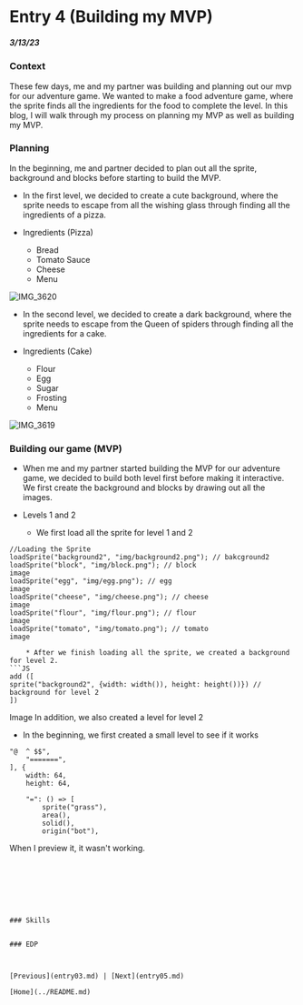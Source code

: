 # Entry 4 (Building my MVP)
##### 3/13/23

### Context
These few days, me and my partner was building and planning out our mvp for our adventure game. We wanted to make a food adventure game, where the sprite finds all the ingredients for the food to complete the level. In this blog, I will walk through my process on planning my MVP as well as building my MVP.

### Planning 
In the beginning, me and partner decided to plan out all the sprite, background and blocks before starting to build the MVP. 
* In the first level, we decided to create a cute background, where the sprite needs to escape from all the wishing glass through finding all the ingredients of a pizza. 

* Ingredients (Pizza)
    * Bread
    * Tomato Sauce 
    * Cheese
    * Menu 

![IMG_3620](https://user-images.githubusercontent.com/91750609/226145474-27511365-5e5f-4d21-86a9-1c9263eadb9f.jpg)


* In the second level, we decided to create a dark background, where the sprite needs to escape from the Queen of spiders through finding all the ingredients for a cake. 

* Ingredients (Cake)
    * Flour 
    * Egg
    * Sugar 
    * Frosting 
    * Menu

![IMG_3619](https://user-images.githubusercontent.com/91750609/226145479-87817f75-103b-4125-a501-ccfff63c2fd3.jpg)

### Building our game (MVP)

* When me and my partner started building the MVP for our adventure game, we decided to build both level first before making it interactive. We first create the background and blocks by drawing out all the images. 

* Levels 1 and 2 
    * We first load all the sprite for level 1 and 2 
```JS
//Loading the Sprite
loadSprite("background2", "img/background2.png"); // bakcground2
loadSprite("block", "img/block.png"); // block
image
loadSprite("egg", "img/egg.png"); // egg
image
loadSprite("cheese", "img/cheese.png"); // cheese
image
loadSprite("flour", "img/flour.png"); // flour
image 
loadSprite("tomato", "img/tomato.png"); // tomato
image

    * After we finish loading all the sprite, we created a background for level 2.
```JS
add ([
sprite("background2", {width: width()), height: height())}) // background for level 2
])
```
Image 
In addition, we also created a level for level 2
* In the beginning, we first created a small level to see if it works 
```JS
"@  ^ $$",
	"=======",
], {
	width: 64,
	height: 64,

	"=": () => [
		sprite("grass"),
		area(),
		solid(),
		origin("bot"),
```
When I preview it, it wasn't working.
``` JS 







### Skills 


### EDP



[Previous](entry03.md) | [Next](entry05.md)

[Home](../README.md)
